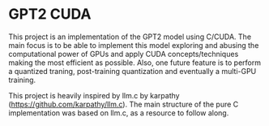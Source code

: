 # GPT2 CUDA
This project is an implementation of the GPT2 model using C/CUDA. The main focus is to be able to implement this model exploring and abusing the computational power of GPUs and apply CUDA concepts/techniques making the most efficient as possible. Also, one future feature is to perform a quantized traning, post-training quantization and eventually a multi-GPU training.  

This project is heavily inspired by llm.c by karpathy (https://github.com/karpathy/llm.c). The main structure of the pure C implementation was based on llm.c, as a resource to follow along.